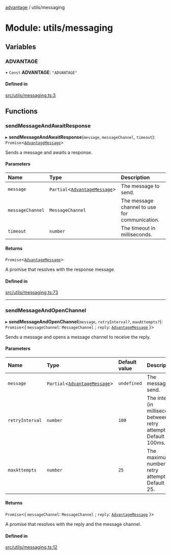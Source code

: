 [advantage](../index.md) / utils/messaging

# Module: utils/messaging

## Variables

### ADVANTAGE

• `Const` **ADVANTAGE**: ``"ADVANTAGE"``

#### Defined in

[src/utils/messaging.ts:3](https://github.com/madington/advantage/blob/f77afb014e4b90bd97f523eef94e5426a293c8c5/src/utils/messaging.ts#L3)

## Functions

### sendMessageAndAwaitResponse

▸ **sendMessageAndAwaitResponse**(`message`, `messageChannel`, `timeout`): `Promise`\<[`AdvantageMessage`](../interfaces/types.AdvantageMessage.md)\>

Sends a message and awaits a response.

#### Parameters

| Name | Type | Description |
| :------ | :------ | :------ |
| `message` | `Partial`\<[`AdvantageMessage`](../interfaces/types.AdvantageMessage.md)\> | The message to send. |
| `messageChannel` | `MessageChannel` | The message channel to use for communication. |
| `timeout` | `number` | The timeout in milliseconds. |

#### Returns

`Promise`\<[`AdvantageMessage`](../interfaces/types.AdvantageMessage.md)\>

A promise that resolves with the response message.

#### Defined in

[src/utils/messaging.ts:73](https://github.com/madington/advantage/blob/f77afb014e4b90bd97f523eef94e5426a293c8c5/src/utils/messaging.ts#L73)

___

### sendMessageAndOpenChannel

▸ **sendMessageAndOpenChannel**(`message`, `retryInterval?`, `maxAttempts?`): `Promise`\<\{ `messageChannel`: `MessageChannel` ; `reply`: [`AdvantageMessage`](../interfaces/types.AdvantageMessage.md)  }\>

Sends a message and opens a message channel to receive the reply.

#### Parameters

| Name | Type | Default value | Description |
| :------ | :------ | :------ | :------ |
| `message` | `Partial`\<[`AdvantageMessage`](../interfaces/types.AdvantageMessage.md)\> | `undefined` | The message to send. |
| `retryInterval` | `number` | `100` | The interval (in milliseconds) between retry attempts. Default is 100ms. |
| `maxAttempts` | `number` | `25` | The maximum number of retry attempts. Default is 25. |

#### Returns

`Promise`\<\{ `messageChannel`: `MessageChannel` ; `reply`: [`AdvantageMessage`](../interfaces/types.AdvantageMessage.md)  }\>

A promise that resolves with the reply and the message channel.

#### Defined in

[src/utils/messaging.ts:12](https://github.com/madington/advantage/blob/f77afb014e4b90bd97f523eef94e5426a293c8c5/src/utils/messaging.ts#L12)
